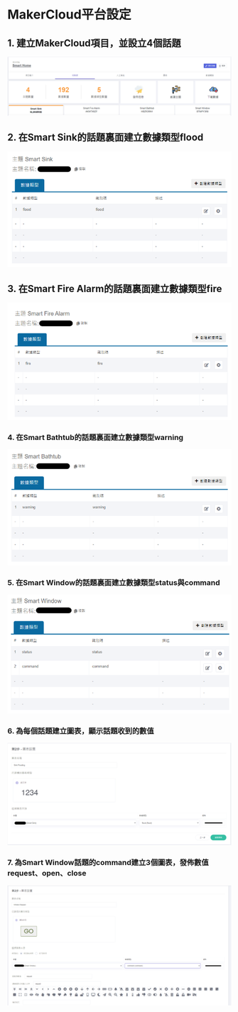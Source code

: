 # MakerCloud平台設定

## 1. 建立MakerCloud項目，並設立4個話題

![](../images/makercloud1.png)

## 2. 在Smart Sink的話題裏面建立數據類型flood

![](../images/makercloud2.png)

## 3. 在Smart Fire Alarm的話題裏面建立數據類型fire

![](../images/makercloud3.png)

### 4. 在Smart Bathtub的話題裏面建立數據類型warning

![](../images/makercloud4.png)

### 5. 在Smart Window的話題裏面建立數據類型status與command
 
![](../images/makercloud5.png)

### 6. 為每個話題建立圖表，顯示話題收到的數值

![](../images/makercloud6.png)

### 7. 為Smart Window話題的command建立3個圖表，發佈數值request、open、close

![](../images/makercloud7.png)